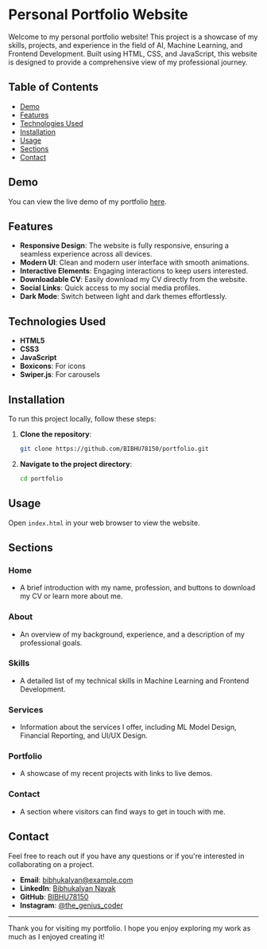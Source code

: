 # Personal Portfolio Website

Welcome to my personal portfolio website! This project is a showcase of my skills, projects, and experience in the field of AI, Machine Learning, and Frontend Development. Built using HTML, CSS, and JavaScript, this website is designed to provide a comprehensive view of my professional journey.

## Table of Contents

- [Demo](#demo)
- [Features](#features)
- [Technologies Used](#technologies-used)
- [Installation](#installation)
- [Usage](#usage)
- [Sections](#sections)
- [Contact](#contact)

## Demo

You can view the live demo of my portfolio [here](https://bibhu78150.github.io/portfolio/).

## Features

- **Responsive Design**: The website is fully responsive, ensuring a seamless experience across all devices.
- **Modern UI**: Clean and modern user interface with smooth animations.
- **Interactive Elements**: Engaging interactions to keep users interested.
- **Downloadable CV**: Easily download my CV directly from the website.
- **Social Links**: Quick access to my social media profiles.
- **Dark Mode**: Switch between light and dark themes effortlessly.

## Technologies Used

- **HTML5**
- **CSS3**
- **JavaScript**
- **Boxicons**: For icons
- **Swiper.js**: For carousels

## Installation

To run this project locally, follow these steps:

1. **Clone the repository**:
    ```bash
    git clone https://github.com/BIBHU78150/portfolio.git
    ```
2. **Navigate to the project directory**:
    ```bash
    cd portfolio
    ```

## Usage

Open `index.html` in your web browser to view the website.

## Sections

### Home
- A brief introduction with my name, profession, and buttons to download my CV or learn more about me.

### About
- An overview of my background, experience, and a description of my professional goals.

### Skills
- A detailed list of my technical skills in Machine Learning and Frontend Development.

### Services
- Information about the services I offer, including ML Model Design, Financial Reporting, and UI/UX Design.

### Portfolio
- A showcase of my recent projects with links to live demos.

### Contact
- A section where visitors can find ways to get in touch with me.

## Contact

Feel free to reach out if you have any questions or if you're interested in collaborating on a project.

- **Email**: [bibhukalyan@example.com](mailto:bibhukalyannayak6@gmail.com)
- **LinkedIn**: [Bibhukalyan Nayak](https://www.linkedin.com/in/bibhukalyan-nayak-748789247)
- **GitHub**: [BIBHU78150](https://github.com/BIBHU78150)
- **Instagram**: [@the_genius_coder](https://www.instagram.com/the_genius_coder)

---

Thank you for visiting my portfolio. I hope you enjoy exploring my work as much as I enjoyed creating it!
